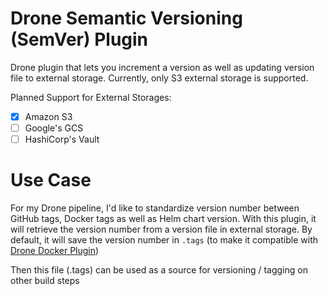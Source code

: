 # Drone Semantic Versioning (SemVer) Plugin

Drone plugin that lets you increment a version as well as updating version file to external storage. Currently, only S3 external storage is supported.

Planned Support for External Storages:
- [x] Amazon S3
- [ ] Google's GCS
- [ ] HashiCorp's Vault

# Use Case

For my Drone pipeline, I'd like to standardize version number between GitHub tags, Docker tags as well as Helm chart version. With this plugin,
it will retrieve the version number from a version file in external storage. By default, it will save the version number in `.tags` (to make it compatible
with [Drone Docker Plugin](http://plugins.drone.io/drone-plugins/drone-docker/))

Then this file (.tags) can be used as a source for versioning / tagging on other build steps

